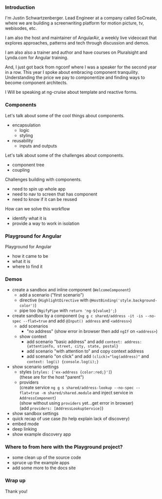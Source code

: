 ### Introduction

I'm Justin Schwartzenberger. Lead Engineer at a company called SoCreate, where we are building a 
screenwriting platform for motion picture, tv, webisodes, etc.

I am also the host and maintainer of AngularAir, a weekly live videocast that explores approaches, 
patterns and tech through discussion and demos.

I am also also a trainer and author and have courses on Pluralsight and Lynda.com for Angular training.

And, I just got back from ngconf where I was a speaker for the second year in a row. This year 
I spoke about embracing component tranquility. Understanding the price we pay to componentize and 
finding ways to become component architects.

I Will be speaking at ng-cruise about template and reactive forms.

### Components

Let's talk about some of the cool things about components.
- encapsulation
  - logic
  - styling
- reusability
  - inputs and outputs

Let's talk about some of the challenges about components.
- component tree
- coupling

Challenges building with components.
- need to spin up whole app
- need to nav to screen that has component
- need to know if it can be reused

How can we solve this workflow
- identify what it is
- provide a way to work in isolation

### Playground for Angular

Playground for Angular
- how it came to be
- what it is
- where to find it

### Demos
- create a sandbox and inline component (`WelcomeComponent`)
  - add a scenario ("first scenario")
  - directive (`HighlightDirective` with `@HostBinding('style.background-color')`)
  - pipe too (`NgifyPipe` with `return 'ng-${value}';`)
- create sandbox by a component (`ng g c shared/address -it -is --no-spec --flat=true` and add `@Input() address` and `<address>`)
  - add scenarios
    - "no address" (show error in browser then add `ngIf` on `<address>`)
  - show context
    - add scenario "basic address" and add `context: address: {attentionTo, street, city, state, postal}`
    - add scenario "with attention to" and copy context address
    - add scenario "on click" and add `(click)="log(address)"` and `context: log(i) {console.log(i);}`
- show scenario settings
    - styles (`styles: ['ex-address {color:red;}']`)  
        (these are for the host "parent")
    - providers  
        (create service `ng g s shared/address-lookup --no-spec --flat=true -m shared/shared.module` and inject service in `AddressComponent`)  
        (show without using `providers` yet...get error in browser)  
        (add `providers: [AddressLookupService]`)
- show sandbox settings
- quick recap of use case (to help explain lack of discovery)
- embed mode
- deep linking
- show example discovery app

### Where to from here with the Playground project?
- some clean up of the source code
- spruce up the example apps
- add some more to the docs site

### Wrap up

Thank you!
